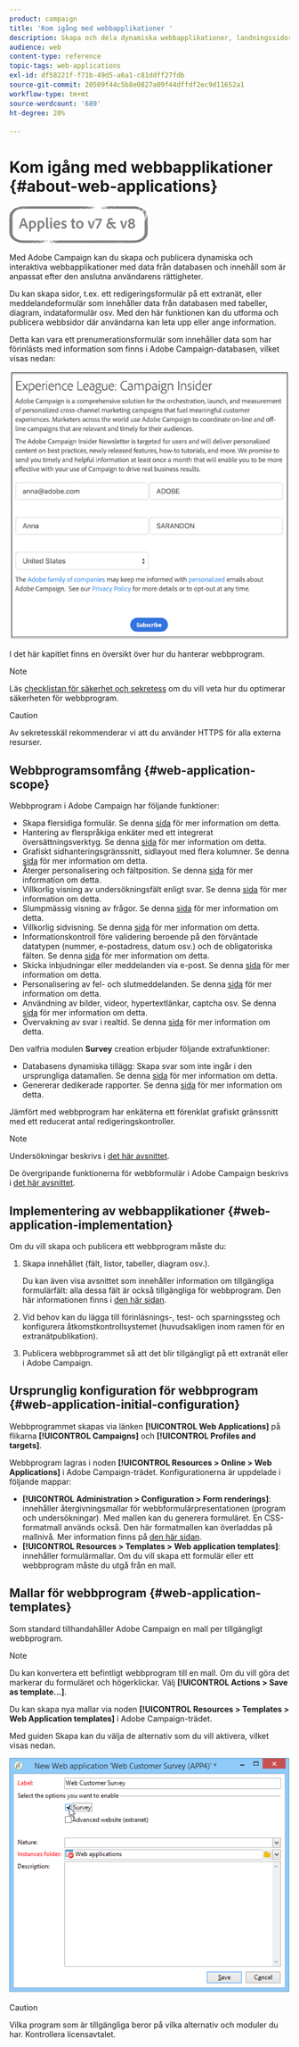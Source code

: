 ```yaml
---
product: campaign
title: 'Kom igång med webbapplikationer '
description: Skapa och dela dynamiska webbapplikationer, landningssidor och enkäter
audience: web
content-type: reference
topic-tags: web-applications
exl-id: df58221f-f71b-49d5-a6a1-c81ddff27fdb
source-git-commit: 20509f44c5b8e0827a09f44dffdf2ec9d11652a1
workflow-type: tm+mt
source-wordcount: '689'
ht-degree: 20%

---
```


# Kom igång med webbapplikationer {#about-web-applications}

![](../../assets/common.svg)

Med Adobe Campaign kan du skapa och publicera dynamiska och interaktiva webbapplikationer med data från databasen och innehåll som är anpassat efter den anslutna användarens rättigheter.

Du kan skapa sidor, t.ex. ett redigeringsformulär på ett extranät, eller meddelandeformulär som innehåller data från databasen med tabeller, diagram, indataformulär osv. Med den här funktionen kan du utforma och publicera webbsidor där användarna kan leta upp eller ange information.

Detta kan vara ett prenumerationsformulär som innehåller data som har förinlästs med information som finns i Adobe Campaign-databasen, vilket visas nedan:

![](assets/webapp_form_sample.png)

I det här kapitlet finns en översikt över hur du hanterar webbprogram.

>[!NOTE]
>
>Läs [checklistan för säkerhet och sekretess](https://helpx.adobe.com/se/campaign/kb/acc-security.html) om du vill veta hur du optimerar säkerheten för webbprogram.

>[!CAUTION]
>
>Av sekretesskäl rekommenderar vi att du använder HTTPS för alla externa resurser.

## Webbprogramsomfång {#web-application-scope}

Webbprogram i Adobe Campaign har följande funktioner:

* Skapa flersidiga formulär. Se denna [sida](about-web-forms.md) för mer information om detta.
* Hantering av flerspråkiga enkäter med ett integrerat översättningsverktyg. Se denna [sida](translating-a-web-application.md) för mer information om detta.
* Grafiskt sidhanteringsgränssnitt, sidlayout med flera kolumner. Se denna [sida](designing-a-web-application.md) för mer information om detta.
* Återger personalisering och fältposition. Se denna [sida](editing-content.md#adding-personalization-content) för mer information om detta.
* Villkorlig visning av undersökningsfält enligt svar. Se denna [sida](form-rendering.md#defining-fields-conditional-display) för mer information om detta.
* Slumpmässig visning av frågor. Se denna [sida](../../surveys/using/building-a-survey.md#adding-questions) för mer information om detta.
* Villkorlig sidvisning. Se denna [sida](defining-web-forms-page-sequencing.md#conditional-page-display) för mer information om detta.
* Informationskontroll före validering beroende på den förväntade datatypen (nummer, e-postadress, datum osv.) och de obligatoriska fälten. Se denna [sida](form-rendering.md#defining-control-settings) för mer information om detta.
* Skicka inbjudningar eller meddelanden via e-post. Se denna [sida](publishing-a-web-form.md#delivering-a-form-via-email) för mer information om detta.
* Personalisering av fel- och slutmeddelanden. Se denna [sida](defining-web-forms-properties.md#setting-up-an-error-page) för mer information om detta.
* Användning av bilder, videor, hypertextlänkar, captcha osv. Se denna [sida](editing-content.md) för mer information om detta.
* Övervakning av svar i realtid. Se denna [sida](../../surveys/using/publish--track-and-use-collected-data.md#response-tracking) för mer information om detta.

Den valfria modulen **Survey** creation erbjuder följande extrafunktioner:

* Databasens dynamiska tillägg: Skapa svar som inte ingår i den ursprungliga datamallen. Se denna [sida](../../surveys/using/managing-answers.md#storing-collected-answers) för mer information om detta.
* Genererar dedikerade rapporter. Se denna [sida](../../surveys/using/publish--track-and-use-collected-data.md#reports-on-surveys) för mer information om detta.

Jämfört med webbprogram har enkäterna ett förenklat grafiskt gränssnitt med ett reducerat antal redigeringskontroller.

>[!NOTE]
>
>Undersökningar beskrivs i [det här avsnittet](../../surveys/using/about-surveys.md).
>
>De övergripande funktionerna för webbformulär i Adobe Campaign beskrivs i [det här avsnittet](about-web-forms.md).

## Implementering av webbapplikationer {#web-application-implementation}

Om du vill skapa och publicera ett webbprogram måste du:

1. Skapa innehållet (fält, listor, tabeller, diagram osv.).

   Du kan även visa avsnittet som innehåller information om tillgängliga formulärfält: alla dessa fält är också tillgängliga för webbprogram. Den här informationen finns i [den här sidan](adding-fields-to-a-web-form.md).

1. Vid behov kan du lägga till förinläsnings-, test- och sparningssteg och konfigurera åtkomstkontrollsystemet (huvudsakligen inom ramen för en extranätpublikation).
1. Publicera webbprogrammet så att det blir tillgängligt på ett extranät eller i Adobe Campaign.

## Ursprunglig konfiguration för webbprogram {#web-application-initial-configuration}

Webbprogrammet skapas via länken **[!UICONTROL Web Applications]** på flikarna **[!UICONTROL Campaigns]** och **[!UICONTROL Profiles and targets]**.

Webbprogram lagras i noden **[!UICONTROL Resources > Online > Web Applications]** i Adobe Campaign-trädet. Konfigurationerna är uppdelade i följande mappar:

* **[!UICONTROL Administration > Configuration > Form renderings]**: innehåller återgivningsmallar för webbformulärpresentationen (program och undersökningar). Med mallen kan du generera formuläret. En CSS-formatmall används också. Den här formatmallen kan överladdas på mallnivå. Mer information finns på [den här sidan](form-rendering.md#selecting-the-form-rendering-template).
* **[!UICONTROL Resources > Templates > Web application templates]**: innehåller formulärmallar. Om du vill skapa ett formulär eller ett webbprogram måste du utgå från en mall.

## Mallar för webbprogram {#web-application-templates}

Som standard tillhandahåller Adobe Campaign en mall per tillgängligt webbprogram.

>[!NOTE]
>
>Du kan konvertera ett befintligt webbprogram till en mall. Om du vill göra det markerar du formuläret och högerklickar. Välj **[!UICONTROL Actions > Save as template...]**.

Du kan skapa nya mallar via noden **[!UICONTROL Resources > Templates > Web Application templates]** i Adobe Campaign-trädet.

Med guiden Skapa kan du välja de alternativ som du vill aktivera, vilket visas nedan.

![](assets/webapp_create_template.png)

>[!CAUTION]
>
>Vilka program som är tillgängliga beror på vilka alternativ och moduler du har. Kontrollera licensavtalet.
